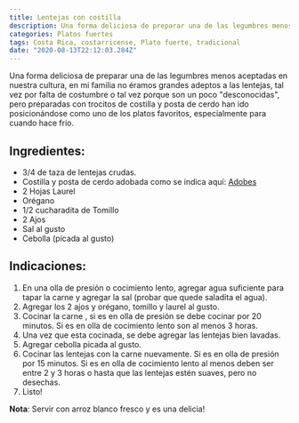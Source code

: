 ```yaml
---
title: Lentejas con costilla
description: Una forma deliciosa de preparar una de las legumbres menos aceptadas en nuestra cultura
categories: Platos fuertes
tags: Costa Rica, costarricense, Plato fuerte, tradicional
date: "2020-08-13T22:12:03.284Z"
---
```


Una forma deliciosa de preparar una de las legumbres menos aceptadas en nuestra cultura, en mi familia no éramos grandes adeptos a las lentejas, tal vez por falta de costumbre o tal vez porque son un poco "desconocidas", pero preparadas con trocitos de costilla y posta de cerdo han ido posicionándose como uno de los platos favoritos, especialmente para cuando hace frío.

## Ingredientes:

- 3/4 de taza de lentejas crudas.
- Costilla y posta de cerdo adobada como se indica aquí: [Adobes ](/Adobes/Adobes/)
- 2 Hojas Laurel
- Orégano
- 1/2 cucharadita de Tomillo
- 2 Ajos
- Sal al gusto
- Cebolla (picada al gusto)

## Indicaciones:

1. En una olla de presión o cocimiento lento, agregar agua suficiente para tapar la carne y agregar la sal (probar que quede saladita el agua).
2. Agregar los 2 ajos y orégano, tomillo y laurel al gusto.
3. Cocinar la carne , si es en olla de presión se debe cocinar por 20 minutos. Si es en olla de cocimiento lento son al menos 3 horas.
4. Una vez que esta cocinada, se debe agregar las lentejas bien lavadas.
5. Agregar cebolla picada al gusto.
6. Cocinar las lentejas con la carne nuevamente. Si es en olla de presión por 15 minutos. Si es en olla de cocimiento lento al menos deben ser entre 2 y 3 horas o hasta que las lentejas estén suaves, pero no desechas.
7. Listo!

**Nota**: Servir con arroz blanco fresco y es una delicia!